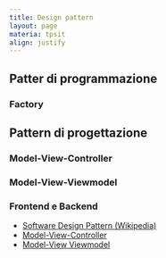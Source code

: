 ```yaml
---
title: Design pattern
layout: page
materia: tpsit
align: justify
---
```


## Patter di programmazione

### Factory

## Pattern di progettazione

### Model-View-Controller

### Model-View-Viewmodel

### Frontend e Backend


* [Software Design Pattern (Wikipedia)](https://en.wikipedia.org/wiki/Software_design_pattern)
* [Model-View-Controller](https://en.wikipedia.org/wiki/Model%E2%80%93view%E2%80%93controller)
* [Model-View Viewmodel](https://en.wikipedia.org/wiki/Model%E2%80%93view%E2%80%93viewmodel)